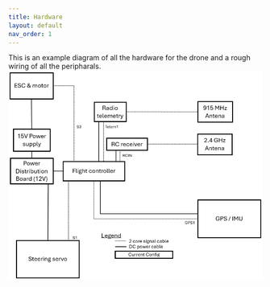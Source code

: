 ```yaml
---
title: Hardware
layout: default
nav_order: 1
---
```


This is an example diagram of all the hardware for the drone and a rough wiring of all the peripharals.
![Circuit diagram](/assets/images/circuitDiagram.png)